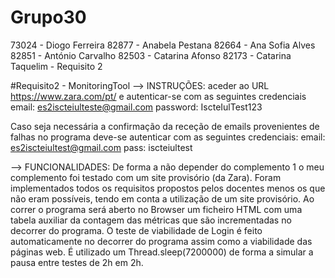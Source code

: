 # Grupo30
73024 - Diogo Ferreira
82877 - Anabela Pestana
82664 - Ana Sofia Alves
82851 - António Carvalho
82503 - Catarina Afonso
82173 - Catarina Taquelim - Requisito 2


#Requisito2 - MonitoringTool
--> INSTRUÇÕES: aceder ao URL https://www.zara.com/pt/ e autenticar-se com as seguintes credenciais
email: es2iscteiulteste@gmail.com
password: IscteIulTest123

Caso seja necessária a confirmação da receção de emails provenientes de falhas no programa deve-se autenticar com as seguintes credenciais:
email: es2iscteiultest@gmail.com
pass: iscteiultest

--> FUNCIONALIDADES: De forma a não depender do complemento 1 o meu complemento foi testado com um site provisório (da Zara). Foram implementados todos os requisitos propostos pelos docentes menos os que não eram possíveis, tendo em conta a utilização de um site provisório.
Ao correr o programa será aberto no Browser um ficheiro HTML com uma tabela auxiliar da contagem das métricas que são incrementadas no decorrer do programa.
O teste de viabilidade de Login é feito automaticamente no decorrer do programa assim como a viabilidade das páginas web. 
É utilizado um Thread.sleep(7200000) de forma a simular a pausa entre testes de 2h em 2h.
